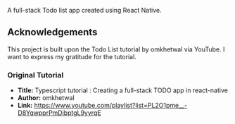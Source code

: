 A full-stack Todo list app created using React Native.

## Acknowledgements

This project is built upon the Todo List tutorial by omkhetwal via YouTube. I want to express my gratitude for the tutorial.

### Original Tutorial

- **Title:** Typescript tutorial : Creating a full-stack TODO app in react-native
- **Author:** omkhetwal
- **Link:** https://www.youtube.com/playlist?list=PL2O1pme__-D8YqwpprPmDibptgL9yyrqE
